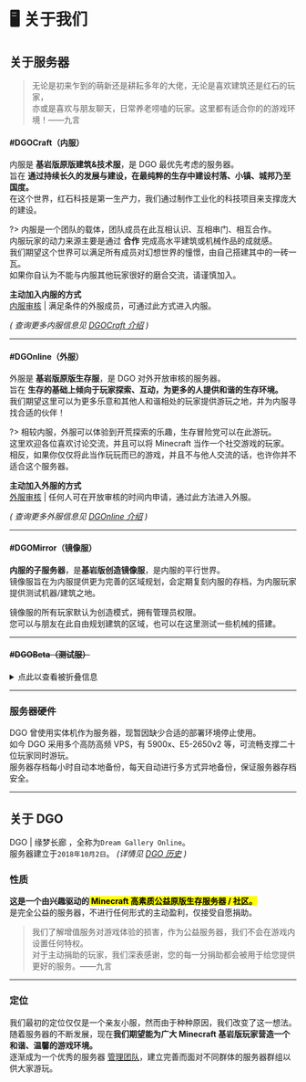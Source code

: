 <!-- notice/about -->

# 🖥 关于我们

## 关于服务器

> 无论是初来乍到的萌新还是耕耘多年的大佬，无论是喜欢建筑还是红石的玩家，<br/>
> 亦或是喜欢与朋友聊天，日常养老唠嗑的玩家。这里都有适合你的的游戏环境！——九言

#### #DGOCraft（内服）

内服是 **基岩版原版建筑&技术服**，是 DGO 最优先考虑的服务器。<br/>
旨在 **通过持续长久的发展与建设，在最纯粹的生存中建设村落、小镇、城邦乃至国度。** <br/>
在这个世界，红石科技是第一生产力，我们通过制作工业化的科技项目来支撑庞大的建设。

?> 内服是一个团队的载体，团队成员在此互相认识、互相串门、相互合作。<br/>
内服玩家的动力来源主要是通过 **合作** 完成高水平建筑或机械作品的成就感。<br/>
我们期望这个世界可以满足所有成员对幻想世界的憧憬，由自己搭建其中的一砖一瓦。<br/>
如果你自认为不能与内服其他玩家很好的磨合交流，请谨慎加入。

**主动加入内服的方式** <br/>
[内服审核](notice/join?id=二、内服审核) | 满足条件的外服成员，可通过此方式进入内服。

_( 查询更多内服信息见 [DGOCraft 介绍](information/DGOCraft/2nd) )_

---

#### #DGOnline（外服）

外服是 **基岩版原版生存服**，是 DGO 对外开放审核的服务器。<br/>
旨在 **生存的基础上倾向于玩家探索、互动，为更多的人提供和谐的生存环境。** <br/>
我们期望这里可以为更多乐意和其他人和谐相处的玩家提供游玩之地，并为内服寻找合适的伙伴！

?> 相较内服，外服可以体验到开荒探索的乐趣，生存冒险党可以在此游玩。<br/>
这里欢迎各位喜欢讨论交流，并且可以将 Minecraft 当作一个社交游戏的玩家。<br/>
相反，如果你仅仅将此当作玩玩而已的游戏，并且不与他人交流的话，也许你并不适合这个服务器。

**主动加入外服的方式**<br/>
[外服审核](/notice/join?id=一、外服审核) | 任何人可在开放审核的时间内申请，通过此方法进入外服。

_( 查询更多外服信息见 [DGOnline 介绍](information/DGOnline/4th) )_

---

#### #DGOMirror（镜像服）

**内服的子服务器**，是**基岩版创造镜像服**，是内服的平行世界。<br/>
镜像服旨在为内服提供更为完善的区域规划，会定期复刻内服的存档，为内服玩家提供测试机器/建筑之地。

镜像服的所有玩家默认为创造模式，拥有管理员权限。<br/>
您可以与朋友在此自由规划建筑的区域，也可以在这里测试一些机械的搭建。

---

#### ~~#DGOBeta（测试服）~~

<details>
<summary>点此以查看被折叠信息</summary>

**外服的子服务器**，是**基岩版生存测试服。** <br/>
测试服旨在为外服玩家提供一个提前尝试新版本之地,体验重大版本更新的新内容。

当官方发布重大更新的版本时，测试服会开启并紧跟最新版。<br/>
服务器不定期开放。在正式版发布且主服完成跟进后，测试服会关闭并对玩家提供测试服的地图。

</details>

---

### 服务器硬件

DGO 曾使用实体机作为服务器，现暂因缺少合适的部署环境停止使用。<br/>
如今 DGO 采用多个高防高频 VPS，有 5900x、E5-2650v2 等，可流畅支撑二十位玩家同时游玩。<br/>
服务器存档每小时自动本地备份，每天自动进行多方式异地备份，保证服务器存档安全。

---

## 关于 DGO

DGO | 缘梦长廊 ，全称为`Dream Gallery Online`。 <br/>
服务器建立于`2018年10月2日`。 _(详情见 [DGO 历史](information/DGOHistory) )_

### 性质

**这是一个由兴趣驱动的<mark> Minecraft 高素质公益原版生存服务器 / 社区。**</mark><br/>
是完全公益的服务器，不进行任何形式的主动盈利，仅接受自愿捐助。 <br/>

> 我们了解增值服务对游戏体验的损害，作为公益服务器，我们不会在游戏内设置任何特权。<br/>
> 对于主动捐助的玩家，我们深表感谢，您的每一分捐助都会被用于给您提供更好的服务。——九言


---

### 定位

我们最初的定位仅仅是一个亲友小服，然而由于种种原因，我们改变了这一想法。<br/>
随着服务器的不断发展，现在**我们期望能为广大 Minecraft 基岩版玩家营造一个和谐、温馨的游戏环境。**<br/>
逐渐成为一个优秀的服务器 [管理团队](other/contact?id=管理组)，建立完善而面对不同群体的服务器群组以供大家游玩。
